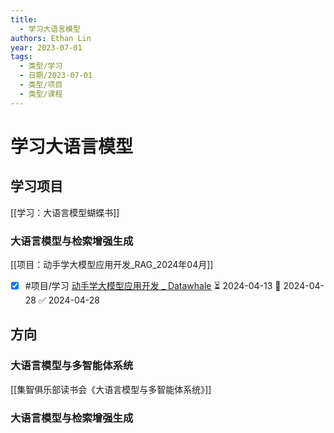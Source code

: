 ```yaml
---
title:
  - 学习大语言模型
authors: Ethan Lin
year: 2023-07-01
tags:
  - 类型/学习
  - 日期/2023-07-01
  - 类型/项目
  - 类型/课程
---
```

# 学习大语言模型


## 学习项目

[[学习：大语言模型蝴蝶书]]


### 大语言模型与检索增强生成 



[[项目：动手学大模型应用开发_RAG_2024年04月]]


- [x] #项目/学习 [动手学大模型应用开发 _ Datawhale](https://datawhalechina.github.io/llm-universe/#/) ⏳ 2024-04-13 📅 2024-04-28 ✅ 2024-04-28




## 方向


### 大语言模型与多智能体系统


[[集智俱乐部读书会《大语言模型与多智能体系统》]]


### 大语言模型与检索增强生成 


